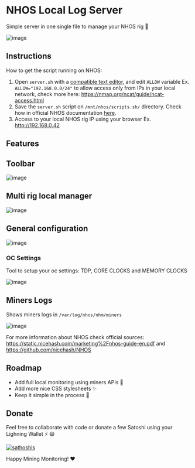 # NHOS Local Log Server

Simple server in one single file to manage your NHOS rig :rocket:

![image](https://user-images.githubusercontent.com/30659361/111986242-affd0e00-8adb-11eb-975a-6c3cbe1397e0.png)

## Instructions 

How to get the script running on NHOS:

1. Open `server.sh` with a [compatible text editor](https://github.com/nicehash/NHOS/blob/master/nhos_configuration.md#what-you-will-need), and edit `ALLOW` variable Ex. `ALLOW="192.168.0.0/24"` to allow access only from IPs in your local network, check more here: https://nmap.org/ncat/guide/ncat-access.html
2. Save the `server.sh` script on `/mnt/nhos/scripts.sh/` directory. Check how in official NHOS documentation [here](https://github.com/nicehash/NHOS/blob/master/nhos_boot_scripts.md).
3. Access to your local NHOS rig IP using your browser Ex. http://192.168.0.42

## Features

## Toolbar

![image](https://user-images.githubusercontent.com/30659361/111987413-38c87980-8add-11eb-9a0d-2bf65316d05a.png)

## Multi rig local manager

![image](https://user-images.githubusercontent.com/30659361/111988914-1d5e6e00-8adf-11eb-9ff4-ffff995974ac.png)

## General configuration

![image](https://user-images.githubusercontent.com/30659361/111988023-f2bfe580-8add-11eb-8963-0d60be8dd5b4.png)

### OC Settings

Tool to setup your oc settings: TDP, CORE CLOCKS and MEMORY CLOCKS

![image](https://user-images.githubusercontent.com/30659361/111989646-0c622c80-8ae0-11eb-8f6c-5bfac1adced5.png)

## Miners Logs

Shows miners logs in `/var/log/nhos/nhm/miners`

![image](https://user-images.githubusercontent.com/30659361/111988739-dff9e080-8ade-11eb-891b-764788c99011.png)

For more information about NHOS check official sources: https://static.nicehash.com/marketing%2Fnhos-guide-en.pdf and https://github.com/nicehash/NHOS

## Roadmap

- Add full local monitoring using miners APIs :rocket:
- Add more nice CSS stylesheets :sparkles:
- Keep it simple in the process :100:

## Donate

Feel free to collaborate with code or donate a few Satoshi using your Lighning Wallet ⚡ :smile:

[![sathoshis](https://img.shields.io/badge/Donate-Satoshi%20%E2%9A%A1-blueviolet)](https://totakaro.github.io/donate)

Happy Mining Monitoring! :heart:
